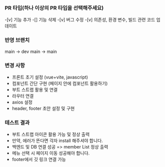 ### PR 타입(하나 이상의 PR 타입을 선택해주세요)
-[v] 기능 추가
-[] 기능 삭제
-[v] 버그 수정
-[v] 의존성, 환경 변수, 빌드 관련 코드 업데이트

### 반영 브랜치
main -> dev
main -> main

### 변경 사항
- 프론트 초기 설정 (vue+vite, javascript)
- 컴포넌트 간단 구현 (페이지 안에 컴포넌트 활용하기)
- 부트 스트랩 활용 및 연결
- 라우터 연결
- axios 설정
- header, footer 초안 설정 및 구현

### 테스트 결과
- 부트 스트랩 아이콘 활용 가능 및 정상 출력
- 만약, 에러가 뜬다면 각자 install 해주셔야 합니다.
- 백엔드 및 DB 연결 성공 => member List 정상 출력
- 메뉴 선택 시 페이지 이동 성공해야 합니다.
- footer에서 깃 링크 연결 가능